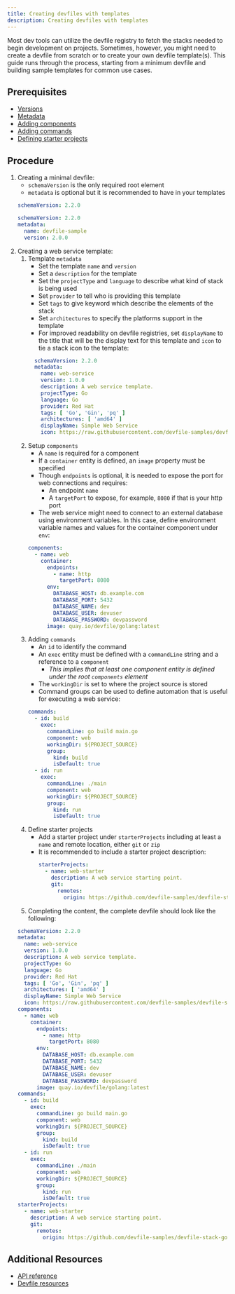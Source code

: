 ```yaml
---
title: Creating devfiles with templates
description: Creating devfiles with templates
---
```


Most dev tools can utilize the devfile registry to 
fetch the stacks needed to begin development on projects. 
Sometimes, however, you might need to create a devfile 
from scratch or to create your own devfile template(s). 
This guide runs through the process, starting from a minimum devfile and 
building sample templates for common use cases.

## Prerequisites

- [Versions](./versions)
- [Metadata](./metadata)
- [Adding components](./adding-components)
- [Adding commands](./adding-commands)
- [Defining starter projects](./defining-starter-projects)

## Procedure

1. Creating a minimal devfile:
    - `schemaVersion` is the only required root element
    - `metadata` is optional but it is recommended to have in your 
    templates
    ```yaml {% title="Minimal Devfile" filename="devfile.yaml" %}
    schemaVersion: 2.2.0
    ```
    ```yaml {% title="Minimal Devfile with Metadata" filename="devfile.yaml" %}
    schemaVersion: 2.2.0
    metadata:
      name: devfile-sample
      version: 2.0.0
    ```
2. Creating a web service template:
    1. Template `metadata`
        - Set the template `name` and `version`
        - Set a `description` for the template
        - Set the `projectType` and `language` to describe what
        kind of stack is being used
        - Set `provider` to tell who is providing this template
        - Set `tags` to give keyword which describe the elements
        of the stack
        - Set `architectures` to specify the platforms support in 
        the template
        - For improved readability on devfile registries, set `displayName` to the title that will be the display text for this template and `icon` to tie a stack icon to the template:
        ```yaml
          schemaVersion: 2.2.0
          metadata:
            name: web-service
            version: 1.0.0
            description: A web service template.
            projectType: Go
            language: Go
            provider: Red Hat
            tags: [ 'Go', 'Gin', 'pq' ]
            architectures: [ 'amd64' ]
            displayName: Simple Web Service
            icon: https://raw.githubusercontent.com/devfile-samples/devfile-stack-icons/main/golang.svg
          ```
    2. Setup `components`
        - A `name` is required for a component
        - If a `container` entity is defined, an `image` property must be 
        specified
        - Though `endpoints` is optional, it is needed to expose 
        the port for web connections and requires: 
          - An endpoint `name`
          - A `targetPort` to expose, for example, `8080` if that is your http port
        - The web service might need to connect to an external 
        database using environment variables. In this case, define 
        environment variable names and values for the 
        container component under `env`:
        ```yaml
        components:
          - name: web
            container:
              endpoints:
                - name: http
                  targetPort: 8080
              env:
                DATABASE_HOST: db.example.com
                DATABASE_PORT: 5432
                DATABASE_NAME: dev
                DATABASE_USER: devuser
                DATABASE_PASSWORD: devpassword
              image: quay.io/devfile/golang:latest
        ```
    3. Adding `commands`
        - An `id` to identify the command
        - An `exec` entity must be defined with a `commandLine` string
        and a reference to a `component` 
          - *This implies that at least one component entity is defined 
          under the root `components` element*
        - The `workingDir` is set to where the project source is 
        stored
        - Command groups can be used to define automation that is useful
        for executing a web service:
        ```yaml
        commands:
          - id: build
            exec:
              commandLine: go build main.go
              component: web
              workingDir: ${PROJECT_SOURCE}
              group:
                kind: build
                isDefault: true
          - id: run
            exec:
              commandLine: ./main
              component: web
              workingDir: ${PROJECT_SOURCE}
              group:
                kind: run
                isDefault: true
        ```
    4. Define starter projects
        - Add a starter project under `starterProjects`
        including at least a `name` and remote location, either
        `git` or `zip`
        - It is recommended to include a starter project 
        description:
          ```yaml
          starterProjects:
            - name: web-starter
              description: A web service starting point.
              git:
                remotes:
                  origin: https://github.com/devfile-samples/devfile-stack-go.git
          ```
    5. Completing the content, the complete devfile should look like the following:
    ```yaml {% title="Complete Web Service Template" filename="devfile.yaml" %}
    schemaVersion: 2.2.0
    metadata:
      name: web-service
      version: 1.0.0
      description: A web service template.
      projectType: Go
      language: Go
      provider: Red Hat
      tags: [ 'Go', 'Gin', 'pq' ]
      architectures: [ 'amd64' ]
      displayName: Simple Web Service
      icon: https://raw.githubusercontent.com/devfile-samples/devfile-stack-icons/main/golang.svg
    components:
      - name: web
        container:
          endpoints:
            - name: http
              targetPort: 8080
          env:
            DATABASE_HOST: db.example.com
            DATABASE_PORT: 5432
            DATABASE_NAME: dev
            DATABASE_USER: devuser
            DATABASE_PASSWORD: devpassword
          image: quay.io/devfile/golang:latest
    commands:
      - id: build
        exec:
          commandLine: go build main.go
          component: web
          workingDir: ${PROJECT_SOURCE}
          group:
            kind: build
            isDefault: true
      - id: run
        exec:
          commandLine: ./main
          component: web
          workingDir: ${PROJECT_SOURCE}
          group:
            kind: run
            isDefault: true
    starterProjects:
      - name: web-starter
        description: A web service starting point.
        git:
          remotes:
            origin: https://github.com/devfile-samples/devfile-stack-go.git
    ```


## Additional Resources

- [API reference](./devfile-schema)
- [Devfile resources](./resources)
